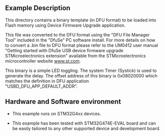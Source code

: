 
## <b>Example Description</b>

This directory contains a binary template (in DFU format) to be loaded into Flash memory using Device
Firmware Upgrade application.

This file was converted to the DFU format using the "DFU File Manager Tool" included in the "DfuSe" PC software install.
For more details on how to convert a .bin file to DFU format please refer to the UM0412 user manual
"Getting started with DfuSe USB device firmware upgrade STMicroelectronics extension" available from the
STMicroelectronics microcontroller website www.st.com.

This binary is a simple LED toggling.
The system Timer (Systick) is used to generate the delay.
The offset address of this binary is 0x08020000 which matches the definition in DFU application
"USBD_DFU_APP_DEFAULT_ADDR".

## <b>Hardware and Software environment</b>

  - This example runs on STM32G4xx devices.

  - This example has been tested with STM32G474E-EVAL board and can be
    easily tailored to any other supported device and development board.
